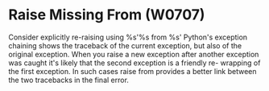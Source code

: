# Raise Missing From (W0707)

Consider explicitly re-raising using %s'%s from %s' Python's exception
chaining shows the traceback of the current exception, but also of the
original exception. When you raise a new exception after another
exception was caught it's likely that the second exception is a friendly
re- wrapping of the first exception. In such cases raise from provides a
better link between the two tracebacks in the final error.
